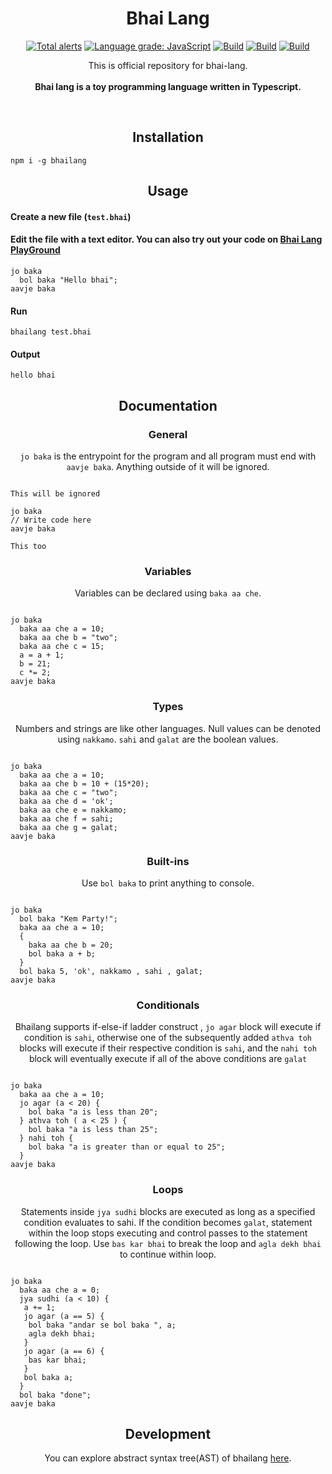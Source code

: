 <h1 align="center">Bhai Lang</h1>
<p align="center">
<a href="https://lgtm.com/projects/g/DulLabs/bhai-lang/alerts/"><img alt="Total alerts" src="https://img.shields.io/lgtm/alerts/g/DulLabs/bhai-lang.svg?logo=lgtm&logoWidth=18"/></a>
<a href="https://lgtm.com/projects/g/DulLabs/bhai-lang/context:javascript"><img alt="Language grade: JavaScript" src="https://img.shields.io/lgtm/grade/javascript/g/DulLabs/bhai-lang.svg?logo=lgtm&logoWidth=18"/></a>
<a href="https://github.com/DulLabs/bhai-lang/actions/workflows/node.js.yml/badge.svg"><img alt="Build" src="https://github.com/DulLabs/bhai-lang/actions/workflows/node.js.yml/badge.svg"/></a>
<a href="https://bhailang.js.org/"><img alt="Build" src="https://img.shields.io/badge/website-bhailang.js.org-orange"/></a>
<a href="https://www.npmjs.com/package/bhailang"><img alt="Build" src="https://img.shields.io/badge/npm-bhailang-orange"/></a>
  
</p>
<p align="center">
  This is official repository for bhai-lang.<br><br>
  <b>Bhai lang is a toy programming language written in Typescript.</b>
</p>
<br>

<h2 align="center">Installation</h2>

```
npm i -g bhailang
```

<h2 align="center">Usage</h2>

<h4 align="left">Create a new file (<code>test.bhai</code>)</h4>


<h4 align="left">Edit the file with a text editor.
You can also try out your code on <a href="https://bhailang.js.org/#playground">Bhai Lang PlayGround</a></h4>

```
jo baka
  bol baka "Hello bhai";
aavje baka

```

<h4 align="left">Run</h4>

```
bhailang test.bhai
```

<h4 align="left">Output</h4>

```
hello bhai
```

<h2 align="center">Documentation</h2>

<h3 align="center">General</h3>
<p align="center"><code>jo baka</code> is the entrypoint for the program and all program must end with <code>aavje baka</code>. Anything outside of it will be ignored.</p>

```

This will be ignored

jo baka
// Write code here
aavje baka

This too
```

<h3 align="center">Variables</h3>
<p align="center">Variables can be declared using <code>baka aa che</code>.</p>

```

jo baka
  baka aa che a = 10;
  baka aa che b = "two";
  baka aa che c = 15;
  a = a + 1;
  b = 21;
  c *= 2;
aavje baka
```

<h3 align="center">Types</h3>
<p align="center">Numbers and strings are like other languages. Null values can be denoted using <code>nakkamo</code>. <code>sahi</code> and <code>galat</code> are the boolean values.</p>

```

jo baka
  baka aa che a = 10;
  baka aa che b = 10 + (15*20);
  baka aa che c = "two";
  baka aa che d = 'ok';
  baka aa che e = nakkamo;
  baka aa che f = sahi;
  baka aa che g = galat;
aavje baka
```

<h3 align="center">Built-ins</h3>
<p align="center">Use <code>bol baka</code> to print anything to console.</p>

```

jo baka
  bol baka "Kem Party!";
  baka aa che a = 10;
  {
    baka aa che b = 20;
    bol baka a + b;
  }
  bol baka 5, 'ok', nakkamo , sahi , galat;
aavje baka
```

<h3 align="center">Conditionals</h3>
<p align="center">Bhailang supports if-else-if ladder construct , <code>jo agar</code> block will execute if condition is <code>sahi</code>, otherwise one of the subsequently added <code>athva toh</code> blocks will execute if their respective condition is <code>sahi</code>, and the <code>nahi toh</code> block will eventually execute if all of the above conditions are <code>galat</code>

```

jo baka
  baka aa che a = 10;
  jo agar (a < 20) {
    bol baka "a is less than 20";
  } athva toh ( a < 25 ) {
    bol baka "a is less than 25";
  } nahi toh {
    bol baka "a is greater than or equal to 25";
  }
aavje baka
```

<h3 align="center">Loops</h3>
<p align="center">Statements inside <code>jya sudhi</code> blocks are executed as long as a specified condition evaluates to sahi. If the condition becomes <code>galat</code>, statement within the loop stops executing and control passes to the statement following the loop. Use <code>bas kar bhai</code> to break the loop and <code className="language-cpp">agla dekh bhai</code> to continue within loop.</p>


```

jo baka
  baka aa che a = 0;
  jya sudhi (a < 10) {
   a += 1;
   jo agar (a == 5) {
    bol baka "andar se bol baka ", a;
    agla dekh bhai;
   }
   jo agar (a == 6) {
    bas kar bhai;
   }
   bol baka a;
  }
  bol baka "done";
aavje baka
```

<h2 align="center">Development</h2>
<p align="center">You can explore abstract syntax tree(AST) of bhailang <a href="https://bhailang-ast.netlify.app/" target="_blank">here</a>.</p>









